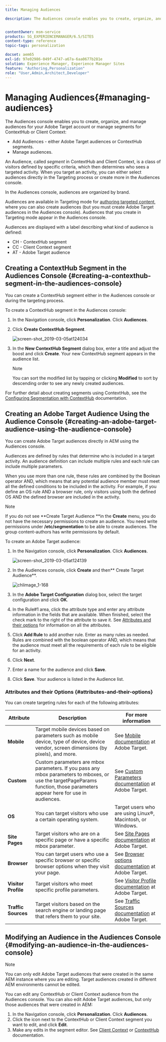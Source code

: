 ```yaml
---
title: Managing Audiences

description: The Audiences console enables you to create, organize, and manage audiences for your Adobe Target account or manage segments for ContextHub or Client Context


contentOwner: msm-service
products: SG_EXPERIENCEMANAGER/6.5/SITES
content-type: reference
topic-tags: personalization

docset: aem65
exl-id: 97e02986-049f-4747-a67a-6aa0677b281e
solution: Experience Manager, Experience Manager Sites
feature: "Authoring,Personalization"
role: "User,Admin,Architect,Developer"
---
```

# Managing Audiences{#managing-audiences}

The Audiences console enables you to create, organize, and manage audiences for your Adobe Target account or manage segments for ContextHub or Client Context:

* Add Audiences - either Adobe Target audiences or ContextHub segments.
* Manage audiences.

An Audience, called *segment* in ContextHub and Client Context, is a class of visitors defined by specific criteria, which then determines who sees a targeted activity. When you target an activity, you can either select audiences directly in the Targeting process or create more in the Audiences console.

In the Audiences console, audiences are organized by brand.

Audiences are available in Targeting mode for [authoring targeted content](/help/sites-authoring/content-targeting-touch.md), where you can also create audiences (but you must create Adobe Target audiences in the Audiences console). Audiences that you create in Targeting mode appear in the Audiences console.

Audiences are displayed with a label describing what kind of audience is defined:

* CH - ContextHub segment
* CC - Client Context segment
* AT - Adobe Target audience

## Creating a ContextHub Segment in the Audiences Console {#creating-a-contexthub-segment-in-the-audiences-console}

You can create a ContextHub segment either in the Audiences console or during the targeting process.

To create a ContextHub segment in the Audiences console:

1. In the Navigation console, click **Personalization**. Click **Audiences**.
1. Click **Create ContextHub Segment**.

   ![screen-shot_2019-03-05at124034](assets/screen-shot_2019-03-05at124034.png)

1. In the **New ContextHub Segment** dialog box, enter a title and adjust the boost and click **Create**. Your new ContextHub segment appears in the audience list.

   >[!NOTE]
   >
   >You can sort the modified list by tapping or clicking **Modified** to sort by descending order to see any newly created audiences.

For further detail about creating segments using ContextHub, see the [Configuring Segmentation with ContextHub](/help/sites-administering/segmentation.md) documentation.

## Creating an Adobe Target Audience Using the Audience Console {#creating-an-adobe-target-audience-using-the-audience-console}

You can create Adobe Target audiences directly in AEM using the Audiences console.

Audiences are defined by rules that determine who is included in a target activity. An audience definition can include multiple rules and each rule can include multiple parameters.

When you use more than one rule, these rules are combined by the Boolean operator AND, which means that any potential audience member must meet all the defined conditions to be included in the activity. For example, if you define an OS rule AND a browser rule, only visitors using both the defined OS AND the defined browser are included in the activity.

>[!NOTE]
>
>If you do not see **Create Target Audience **in the **Create** menu, you do not have the necessary permissions to create an audience. You need write permissions under **/etc/segmentation** to be able to create audiences. The group content-authors has write permissions by default.

To create an Adobe Target audience:

1. In the Navigation console, click **Personalization**. Click **Audiences**.

   ![screen-shot_2019-03-05at124139](assets/screen-shot_2019-03-05at124139.png)

1. In the Audiences console, click **Create** and then** Create Target Audience**.

   ![chlimage_1-168](assets/chlimage_1-168.png)

1. In the **Adobe Target Configuration** dialog box, select the target configuration and click **OK**.
1. In the Rule#1 area, click the attribute type and enter any attribute information in the fields that are available. When finished, select the check mark to the right of the attribute to save it. See [Attributes and their options](#attributes-and-their-options) for information on all the attributes.
1. Click **Add Rule** to add another rule. Enter as many rules as needed. Rules are combined with the boolean operator AND, which means that the audience must meet all the requirements of each rule to be eligible for an activity.
1. Click **Next**.
1. Enter a name for the audience and click **Save**.
1. Click **Save**. Your audience is listed in the Audience list.

### Attributes and their Options {#attributes-and-their-options}

You can create targeting rules for each of the following attributes:

| **Attribute** |**Description** |**For more information** |
|---|---|---|
| **Mobile** |Target mobile devices based on parameters such as mobile device, type of device, device vendor, screen dimensions (by pixels), and more. |See [Mobile documentation](https://experienceleague.adobe.com/docs/target/using/audiences/create-audiences/categories-audiences/mobile.html) at Adobe Target. |
| **Custom** |Custom parameters are mbox parameters. If you pass any mbox parameters to mboxes, or use the targetPageParams function, those parameters appear here for use in audiences. |See [Custom Parameters documentation](https://experienceleague.adobe.com/docs/target/using/audiences/create-audiences/categories-audiences/custom-parameters.html) at Adobe Target. |
| **OS** |You can target visitors who use a certain operating system. |Target users who are using Linux&reg;, Macintosh, or Windows. |
| **Site Pages** |Target visitors who are on a specific page or have a specific mbox parameter. |See [Site Pages documentation](https://experienceleague.adobe.com/docs/target/using/audiences/create-audiences/categories-audiences/site-pages.html) at Adobe Target. |
| **Browser** |You can target users who use a specific browser or specific browser options when they visit your page. |See [Browser options documentation](https://experienceleague.adobe.com/docs/target/using/audiences/create-audiences/categories-audiences/browser.html) at Adobe Target. |
| **Visitor Profile** |Target visitors who meet specific profile parameters. |See [Visitor Profile documentation](https://experienceleague.adobe.com/docs/target/using/audiences/visitor-profiles/visitor-profile.html) at Adobe Target. |
| **Traffic Sources** |Target visitors based on the search engine or landing page that refers them to your site. |See [Traffic Sources documentation](https://experienceleague.adobe.com/docs/target/using/audiences/create-audiences/categories-audiences/traffic-sources.html) at Adobe Target. |

## Modifying an Audience in the Audiences Console {#modifying-an-audience-in-the-audiences-console}

>[!NOTE]
>
>You can only edit Adobe Target audiences that were created in the same AEM instance where you are editing. Target audiences created in different AEM environments cannot be edited.

You can edit any ContextHub or Client Context audience from the Audiences console. You can also edit Adobe Target audiences, but only those audiences that were created in AEM:

1. In the Navigation console, click **Personalization**. Click **Audiences**.
1. Click the icon next to the ContextHub or Client Context segment you want to edit, and click **Edit**.
1. Make any edits in the segment editor. See [Client Context](/help/sites-administering/campaign-segmentation.md) or [ContextHub](/help/sites-developing/ch-configuring.md) documentation.
